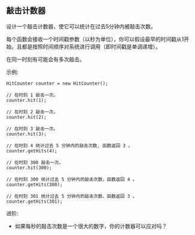 ## 敲击计数器

设计一个敲击计数器，使它可以统计在过去5分钟内被敲击次数。

每个函数会接收一个时间戳参数（以秒为单位），你可以假设最早的时间戳从1开始，且都是按照时间顺序对系统进行调用（即时间戳是单调递增）。

在同一时刻有可能会有多次敲击。

示例:

```
HitCounter counter = new HitCounter();

// 在时刻 1 敲击一次。
counter.hit(1);

// 在时刻 2 敲击一次。
counter.hit(2);

// 在时刻 3 敲击一次。
counter.hit(3);

// 在时刻 4 统计过去 5 分钟内的敲击次数, 函数返回 3 。
counter.getHits(4);

// 在时刻 300 敲击一次。
counter.hit(300);

// 在时刻 300 统计过去 5 分钟内的敲击次数，函数返回 4 。
counter.getHits(300);

// 在时刻 301 统计过去 5 分钟内的敲击次数，函数返回 3 。
counter.getHits(301);
```
进阶:

* 如果每秒的敲击次数是一个很大的数字，你的计数器可以应对吗？